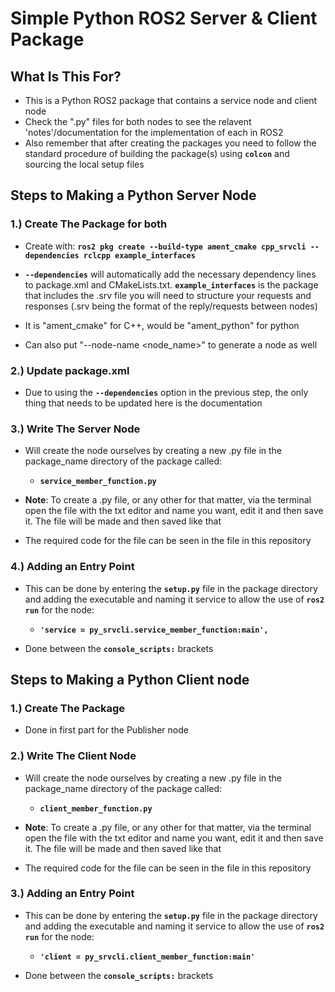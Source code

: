 
# **Simple Python ROS2 Server & Client Package**

## What Is This For?

- This is a Python ROS2 package that contains a service node and client node
- Check the ".py" files for both nodes to see the relavent 'notes'/documentation for the implementation of each in ROS2
- Also remember that after creating the packages you need to follow the standard procedure of building the package(s) using **`colcon`** and sourcing the local setup files

## Steps to Making a Python Server Node

### **1.) Create The Package for both**
- Create with: **`ros2 pkg create --build-type ament_cmake cpp_srvcli --dependencies rclcpp example_interfaces`**

- **`--dependencies`** will automatically add the necessary dependency lines to package.xml and CMakeLists.txt. **`example_interfaces`** is the package that includes the .srv file you will need to structure your requests and responses (.srv being the format of the reply/requests between nodes)
- It is "ament_cmake" for C++, would be "ament_python" for python
- Can also put "--node-name <node_name>" to generate a node as well

### **2.) Update package.xml**
- Due to using the **`--dependencies`** option in the previous step, the only thing that needs to be updated here is the documentation

### **3.) Write The Server Node**
- Will create the node ourselves by creating a new .py file in the package_name directory of the package called:

  - **`service_member_function.py`** 

- **Note**: To create a .py file, or any other for that matter, via the terminal open the file with the txt editor and name you want, edit it and then save it. The file will be made and then saved like that
- The required code for the file can be seen in the file in this repository


### **4.) Adding an Entry Point**
- This can be done by entering the **`setup.py`** file in the package directory and adding the executable and naming it service to allow the use of **`ros2 run`** for the node:

  - **`'service = py_srvcli.service_member_function:main',`**

- Done between the **`console_scripts:`** brackets


## Steps to Making a Python Client node

### **1.) Create The Package**
- Done in first part for the Publisher node

### **2.) Write The Client Node**
- Will create the node ourselves by creating a new .py file in the package_name directory of the package called:

  - **`client_member_function.py`** 

- **Note**: To create a .py file, or any other for that matter, via the terminal open the file with the txt editor and name you want, edit it and then save it. The file will be made and then saved like that
- The required code for the file can be seen in the file in this repository

### **3.) Adding an Entry Point**
- This can be done by entering the **`setup.py`** file in the package directory and adding the executable and naming it service to allow the use of **`ros2 run`** for the node:

  - **`'client = py_srvcli.client_member_function:main'`**

- Done between the **`console_scripts:`** brackets


  
  
  

  
